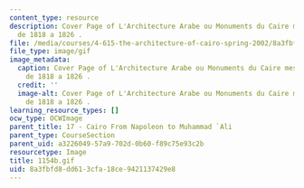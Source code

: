 ```yaml
---
content_type: resource
description: Cover Page of L'Architecture Arabe ou Monuments du Caire mesures et dessines
  de 1818 a 1826 .
file: /media/courses/4-615-the-architecture-of-cairo-spring-2002/8a3fbfd8dd613cfa18ce9421137429e8_1154b.gif
file_type: image/gif
image_metadata:
  caption: Cover Page of L'Architecture Arabe ou Monuments du Caire mesures et dessines
    de 1818 a 1826 .
  credit: ''
  image-alt: Cover Page of L'Architecture Arabe ou Monuments du Caire mesures et dessines
    de 1818 a 1826 .
learning_resource_types: []
ocw_type: OCWImage
parent_title: 17 - Cairo From Napoleon to Muhammad `Ali
parent_type: CourseSection
parent_uid: a3226049-57a9-702d-0b60-f89c75e93c2b
resourcetype: Image
title: 1154b.gif
uid: 8a3fbfd8-dd61-3cfa-18ce-9421137429e8
---
```

